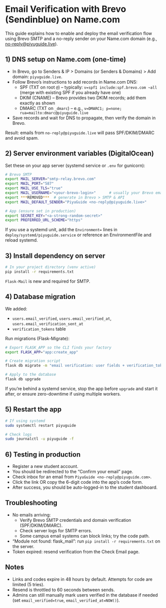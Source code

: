 # Email Verification with Brevo (Sendinblue) on Name.com

This guide explains how to enable and deploy the email verification flow using Brevo SMTP and a no-reply sender on your Name.com domain (e.g., no-reply@piyuguide.live).

## 1) DNS setup on Name.com (one-time)

- In Brevo, go to Senders & IP > Domains (or Senders & Domains) > Add domain: `piyuguide.live`.
- Follow Brevo’s instructions to add records in Name.com DNS:
  - SPF (TXT on root `@`) – typically: `v=spf1 include:spf.brevo.com ~all` (merge with existing SPF if you already have one)
  - DKIM (CNAME) – Brevo provides two DKIM records; add them exactly as shown
  - DMARC (TXT on `_dmarc`) – e.g., `v=DMARC1; p=none; rua=mailto:dmarc@piyuguide.live`
- Save records and wait for DNS to propagate, then verify the domain in Brevo.

Result: emails from `no-reply@piyuguide.live` will pass SPF/DKIM/DMARC and avoid spam.

## 2) Server environment variables (DigitalOcean)

Set these on your app server (systemd service or `.env` for gunicorn):

```bash
# Brevo SMTP
export MAIL_SERVER="smtp-relay.brevo.com"
export MAIL_PORT="587"
export MAIL_USE_TLS="true"
export MAIL_USERNAME="<your-brevo-login>"      # usually your Brevo email
export ***REMOVED***  # generate in Brevo > SMTP & API
export MAIL_DEFAULT_SENDER="PiyuGuide <no-reply@piyuguide.live>"

# App (ensure set in production)
export SECRET_KEY="<a-strong-random-secret>"
export PREFERRED_URL_SCHEME="https"
```

If you use a systemd unit, add the `Environment=` lines in `deploy/systemd/piyuguide.service` or reference an EnvironmentFile and reload systemd.

## 3) Install dependency on server

```bash
# In your project directory (venv active)
pip install -r requirements.txt
```

`Flask-Mail` is new and required for SMTP.

## 4) Database migration

We added:
- `users.email_verified`, `users.email_verified_at`, `users.email_verification_sent_at`
- `verification_tokens` table

Run migrations (Flask-Migrate):

```bash
# Export FLASK_APP so the CLI finds your factory
export FLASK_APP="app:create_app"

# Create migration script
flask db migrate -m "email verification: user fields + verification_tokens"

# Apply to the database
flask db upgrade
```

If you’re behind a systemd service, stop the app before `upgrade` and start it after, or ensure zero-downtime if using multiple workers.

## 5) Restart the app

```bash
# If using systemd
sudo systemctl restart piyuguide

# Check logs
sudo journalctl -u piyuguide -f
```

## 6) Testing in production

- Register a new student account.
- You should be redirected to the “Confirm your email” page.
- Check inbox for an email from `PiyuGuide <no-reply@piyuguide.com>`.
- Click the link OR copy the 6-digit code into the app’s code form.
- After success, you should be auto-logged-in to the student dashboard.

## Troubleshooting

- No emails arriving:
  - Verify Brevo SMTP credentials and domain verification (SPF/DKIM/DMARC).
  - Check server logs for SMTP errors.
  - Some campus email systems can block links; try the code path.
- “Module not found: flask_mail”: run `pip install -r requirements.txt` on the server.
- Token expired: resend verification from the Check Email page.

## Notes

- Links and codes expire in 48 hours by default. Attempts for code are limited (5 tries).
- Resend is throttled to 60 seconds between sends.
- Admins can still manually mark users verified in the database if needed (set `email_verified=true`, `email_verified_at=NOW()`).
